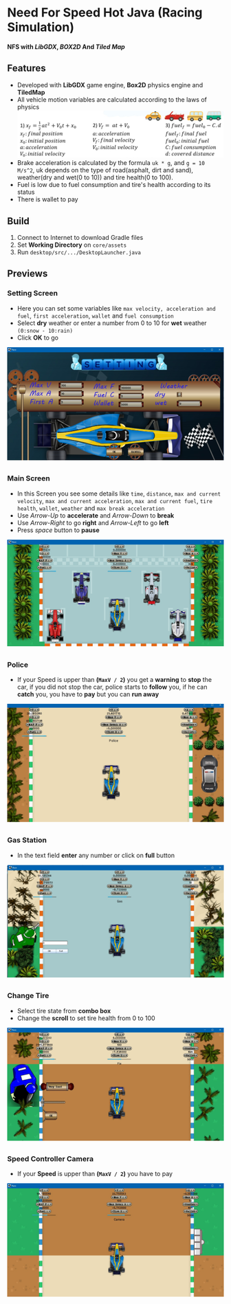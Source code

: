 # Need For Speed Hot Java (Racing Simulation)
#### NFS with _LibGDX_, _BOX2D_ And _Tiled Map_

## Features 
* Developed with **LibGDX** game engine, **Box2D** physics engine and **TiledMap**
* All vehicle motion variables are calculated according to the laws of physics
![Formula](./previews/7.jpg)
* Brake acceleration is calculated by the formula ` uk * g `, and ` g = 10 M/s^2 `, uk depends on the type of road(asphalt, dirt and sand), weather(dry and wet(0 to 10)) and tire health(0 to 100).
* Fuel is low due to fuel consumption and tire's health according to its status
* There is wallet to pay

## Build
1. Connect to Internet to download Gradle files
2. Set **Working Directory** on ` core/assets `
3. Run ` desktop/src/.../DesktopLauncher.java `

## Previews

### Setting Screen
* Here you can set some variables like ` max velocity, acceleration and fuel `, ` first acceleration `, ` wallet ` and ` fuel consumption `
* Select **dry** weather or enter a number from 0 to 10 for **wet** weather ` (0:snow - 10:rain) `
* Click **OK** to go 

![Setting Screen](./previews/1.jpg)
##





### Main Screen
* In this Screen you see some details like ` time `, ` distance `, ` max and current velocity `, ` max and current acceleration `, ` max and current fuel `, ` tire health `, ` wallet `, ` weather ` and ` max break acceleration ` 
* Use _Arrow-Up_ to **accelerate** and _Arrow-Down_ to **break**
* Use _Arrow-Right_ to go **right** and _Arrow-Left_ to go **left**
* Press _space_ button to **pause**

![Main Screen](./previews/2.jpg)
##





### Police
* If your Speed is upper than **(`MaxV / 2`)** you get a **warning** to **stop** the car, if you did not stop the car, police starts to **follow** you, if he can **catch** you, you have to **pay** but you can **run away**

![Police](./previews/3.jpg)
##





### Gas Station
* In the text field **enter** any number or click on **full** button

![Gas Station](./previews/4.jpg)
##





### Change Tire
* Select tire state from **combo box**
* Change the **scroll** to set tire health from 0 to 100

![Change Tire](./previews/5.jpg)
##





### Speed Controller Camera
* If your **Speed** is upper than **(`MaxV / 2`)** you have to pay

![Speed Controller Camera](./previews/6.jpg)
